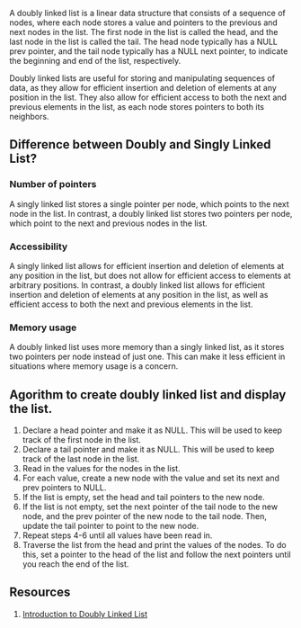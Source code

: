 A doubly linked list is a linear data structure that consists of a sequence of
nodes, where each node stores a value and pointers to the previous and next
nodes in the list. The first node in the list is called the head, and the last
node in the list is called the tail. The head node typically has a NULL prev
pointer, and the tail node typically has a NULL next pointer, to indicate the
beginning and end of the list, respectively.

Doubly linked lists are useful for storing and manipulating sequences of data,
as they allow for efficient insertion and deletion of elements at any position
in the list. They also allow for efficient access to both the next and previous
elements in the list, as each node stores pointers to both its neighbors.

## Difference between Doubly and Singly Linked List?

### Number of pointers

A singly linked list stores a single pointer per node, which points to the next
node in the list. In contrast, a doubly linked list stores two pointers per
node, which point to the next and previous nodes in the list.

### Accessibility

A singly linked list allows for efficient insertion and deletion of elements at
any position in the list, but does not allow for efficient access to elements at
arbitrary positions. In contrast, a doubly linked list allows for efficient
insertion and deletion of elements at any position in the list, as well as
efficient access to both the next and previous elements in the list.

### Memory usage

A doubly linked list uses more memory than a singly linked list, as it stores
two pointers per node instead of just one. This can make it less efficient in
situations where memory usage is a concern.

## Agorithm to create doubly linked list and display the list.

1. Declare a head pointer and make it as NULL. This will be used to keep track
   of the first node in the list.
2. Declare a tail pointer and make it as NULL. This will be used to keep track
   of the last node in the list.
3. Read in the values for the nodes in the list.
4. For each value, create a new node with the value and set its next and prev
   pointers to NULL.
5. If the list is empty, set the head and tail pointers to the new node.
6. If the list is not empty, set the next pointer of the tail node to the new
   node, and the prev pointer of the new node to the tail node. Then, update the
   tail pointer to point to the new node.
7. Repeat steps 4-6 until all values have been read in.
8. Traverse the list from the head and print the values of the nodes. To do
   this, set a pointer to the head of the list and follow the next pointers
   until you reach the end of the list.

## Resources

1. [Introduction to Doubly Linked List](https://www.youtube.com/watch?v=e9NG_a6Z0mg)
